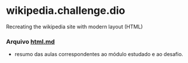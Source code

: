 # wikipedia.challenge.dio
Recreating the wikipedia site with modern layout (HTML)


### Arquivo <a href="./html.md">html.md</a>

- resumo das aulas correspondentes ao módulo estudado e ao desafio.
